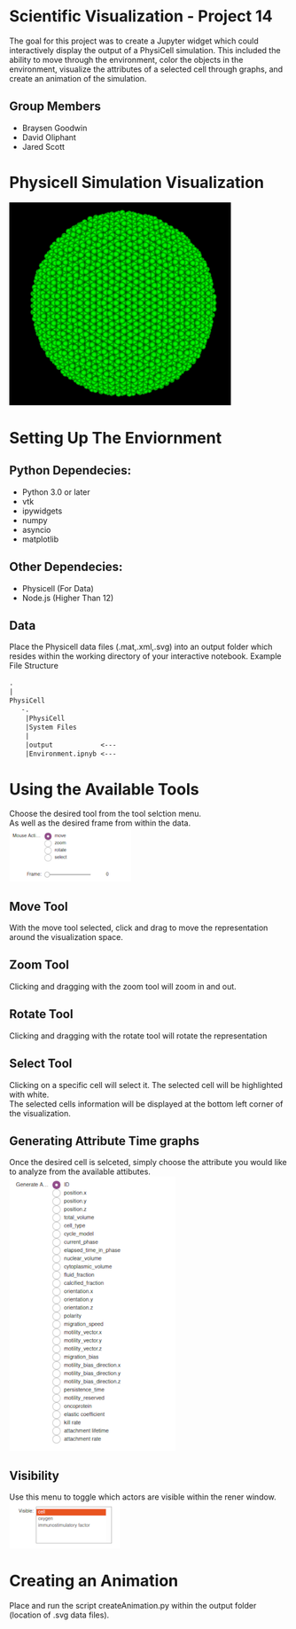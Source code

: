 # Scientific Visualization - Project 14
The goal for this project was to create a Jupyter widget which could interactively display the output of a  PhysiCell simulation.  This included the ability to move through the environment, color the objects in the environment, visualize the attributes of a selected cell through graphs, and create an animation of the simulation.
## Group Members
  * Braysen Goodwin
  * David Oliphant
  * Jared Scott
  
# Physicell Simulation Visualization
![Example Vizualization](/Images/viz.png "")

# Setting Up The Enviornment

## Python Dependecies:
  * Python 3.0 or later
  * vtk
  * ipywidgets
  * numpy
  * asyncio
  * matplotlib 
## Other  Dependecies:
  * Physicell (For Data) 
  * Node.js (Higher Than 12) 

## Data
Place the Physicell data files (.mat,.xml,.svg) into an output folder which resides within the working directory of your interactive notebook.
Example File Structure

    .
    |
    PhysiCell
       -.
        |PhysiCell
        |System Files
        |
        |output            <---
        |Environment.ipnyb <---
    
# Using the Available Tools
Choose the desired tool from the tool selction menu.<br>
As well as the desired frame from within the data.<br>
![Tools](/Images/tools.PNG "")

## Move Tool
With the move tool selected, click and drag to move the representation around the visualization space. 

## Zoom Tool 
Clicking and dragging with the zoom tool will zoom in and out.

## Rotate Tool 
Clicking and dragging with the rotate tool will rotate the representation 

## Select Tool 
Clicking on a specific cell will select it. The selected cell will be highlighted with white.<br>
The selected cells information will be displayed at the bottom left corner of the visualization. 

## Generating Attribute Time graphs 
Once the desired cell is selceted, simply choose the attribute you would like to analyze from the available attibutes.<br>
![Tools](/Images/attributes.PNG "")

## Visibility
Use this menu to toggle which actors are visible within the rener window.<br>
![Tools](/Images/visible.PNG "")

# Creating an Animation
Place and run the script createAnimation.py within the output folder (location of .svg data files).
